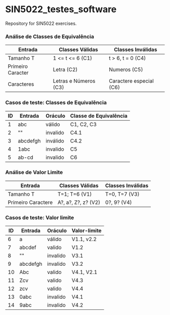 # SIN5022_testes_software
Repository for SIN5022 exercises.

### Análise de Classes de Equivalência
| Entrada         | Classes Válidas     | Classes Inválidas      |
|-----------------|---------------------|------------------------|
|Tamanho T        |1 <= t <= 6 (C1)     | t > 6, t = 0  (C4)     |
|Primeiro Caracter|Letra (C2)           | Numeros (C5)           |
|Caracteres       |Letras e Números (C3)| Caractere especial (C6)|

### Casos de teste: Classes de Equivalência
| ID | Entrada | Oráculo            | Classe de Equivalência |
|----|---------|--------------------|------------------------|
|1   |abc      |válido              |C1, C2, C3              |
|2   |""       |invalido            |C4.1                    |
|3   |abcdefgh |inválido            |C4.2                    |
|4   |1abc     |invalido            |C5                      |
|5   | ab-cd   |invalido            |C6                      |


### Análise de Valor Limite
| Entrada             | Classes Válidas       | Classes Inválidas     |
|---------------------|-----------------------|-----------------------|
|Tamanho T            | T=1; T=6 (V1)         |T=0, T=7 (V3)          |
|Primeiro Caractere   | A?, a?, Z?, z? (V2)   |0?, 9? (V4)            |


### Casos de teste: Valor limite
| ID | Entrada | Oráculo            | Valor-limite |
|----|---------|--------------------|--------------|
|6   |a        |válido              |V1.1, v2.2    |
|7   |abcdef   |valido              |V1.2          |
|8   |""       |invalido            |V3.1          |
|9   |abcdefgh |invalido            |V3.2          |
|10  |Abc      |valido              |V4.1, V2.1    |
|11  |Zcv      |valido              |V4.3          |
|12  |zcv      |valido              |V4.4          |
|13  |0abc     |invalido            |V4.1          |
|14  |9abc     |invalido            |V4.2          |
